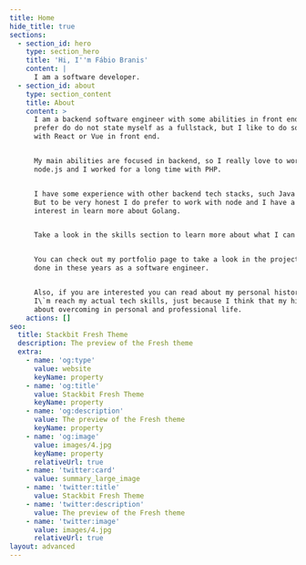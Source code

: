 ```yaml
---
title: Home
hide_title: true
sections:
  - section_id: hero
    type: section_hero
    title: 'Hi, I''m Fábio Branis'
    content: |
      I am a software developer. 
  - section_id: about
    type: section_content
    title: About
    content: >
      I am a backend software engineer with some abilities in front end. I do
      prefer do do not state myself as a fullstack, but I like to do some works
      with React or Vue in front end.


      My main abilities are focused in backend, so I really love to work with
      node.js and I worked for a long time with PHP.


      I have some experience with other backend tech stacks, such Java and .NET.
      But to be very honest I do prefer to work with node and I have a huge
      interest in learn more about Golang.


      Take a look in the skills section to learn more about what I can do.


      You can check out my portfolio page to take a look in the projects I\`ve
      done in these years as a software engineer.


      Also, if you are interested you can read about my personal history until
      I\`m reach my actual tech skills, just because I think that my history is
      about overcoming in personal and professional life.
    actions: []
seo:
  title: Stackbit Fresh Theme
  description: The preview of the Fresh theme
  extra:
    - name: 'og:type'
      value: website
      keyName: property
    - name: 'og:title'
      value: Stackbit Fresh Theme
      keyName: property
    - name: 'og:description'
      value: The preview of the Fresh theme
      keyName: property
    - name: 'og:image'
      value: images/4.jpg
      keyName: property
      relativeUrl: true
    - name: 'twitter:card'
      value: summary_large_image
    - name: 'twitter:title'
      value: Stackbit Fresh Theme
    - name: 'twitter:description'
      value: The preview of the Fresh theme
    - name: 'twitter:image'
      value: images/4.jpg
      relativeUrl: true
layout: advanced
---
```

